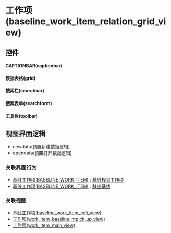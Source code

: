 # 工作项(baseline_work_item_relation_grid_view)  <!-- {docsify-ignore-all} -->



## 控件
#### CAPTIONBAR(captionbar)
#### 数据表格(grid)
#### 搜索栏(searchbar)
#### 搜索表单(searchform)
#### 工具栏(toolbar)

## 视图界面逻辑
  * newdata(预置新建数据逻辑)
  * opendata(预置打开数据逻辑)


### 关联界面行为
  * [基线工作项(BASELINE_WORK_ITEM)](module/ProjMgmt/baseline_work_item) : [基线规划工作项](module/ProjMgmt/baseline_work_item#界面行为)
  * [基线工作项(BASELINE_WORK_ITEM)](module/ProjMgmt/baseline_work_item) : [移出基线](module/ProjMgmt/baseline_work_item#界面行为)

### 关联视图
  * [基线工作项(baseline_work_item_edit_view)](app/view/baseline_work_item_edit_view)
  * [工作项(work_item_baseline_mpick_up_view)](app/view/work_item_baseline_mpick_up_view)
  * [工作项(work_item_main_view)](app/view/work_item_main_view)

<script>
 const { createApp } = Vue
  createApp({
    data() {
      return {

      }
    }
  }).use(ElementPlus).mount('#app')
</script>